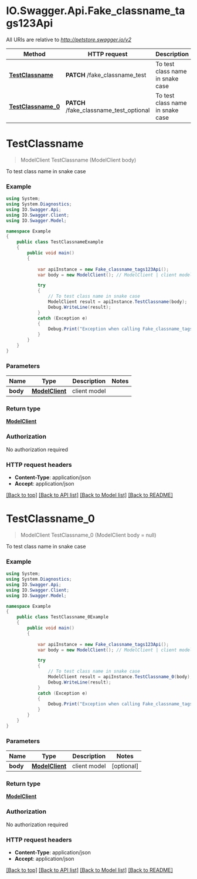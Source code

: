 # IO.Swagger.Api.Fake_classname_tags123Api

All URIs are relative to *http://petstore.swagger.io/v2*

Method | HTTP request | Description
------------- | ------------- | -------------
[**TestClassname**](Fake_classname_tags123Api.md#testclassname) | **PATCH** /fake_classname_test | To test class name in snake case
[**TestClassname_0**](Fake_classname_tags123Api.md#testclassname_0) | **PATCH** /fake_classname_test_optional | To test class name in snake case


<a name="testclassname"></a>
# **TestClassname**
> ModelClient TestClassname (ModelClient body)

To test class name in snake case

### Example
```csharp
using System;
using System.Diagnostics;
using IO.Swagger.Api;
using IO.Swagger.Client;
using IO.Swagger.Model;

namespace Example
{
    public class TestClassnameExample
    {
        public void main()
        {
            
            var apiInstance = new Fake_classname_tags123Api();
            var body = new ModelClient(); // ModelClient | client model

            try
            {
                // To test class name in snake case
                ModelClient result = apiInstance.TestClassname(body);
                Debug.WriteLine(result);
            }
            catch (Exception e)
            {
                Debug.Print("Exception when calling Fake_classname_tags123Api.TestClassname: " + e.Message );
            }
        }
    }
}
```

### Parameters

Name | Type | Description  | Notes
------------- | ------------- | ------------- | -------------
 **body** | [**ModelClient**](ModelClient.md)| client model | 

### Return type

[**ModelClient**](ModelClient.md)

### Authorization

No authorization required

### HTTP request headers

 - **Content-Type**: application/json
 - **Accept**: application/json

[[Back to top]](#) [[Back to API list]](../README.md#documentation-for-api-endpoints) [[Back to Model list]](../README.md#documentation-for-models) [[Back to README]](../README.md)

<a name="testclassname_0"></a>
# **TestClassname_0**
> ModelClient TestClassname_0 (ModelClient body = null)

To test class name in snake case

### Example
```csharp
using System;
using System.Diagnostics;
using IO.Swagger.Api;
using IO.Swagger.Client;
using IO.Swagger.Model;

namespace Example
{
    public class TestClassname_0Example
    {
        public void main()
        {
            
            var apiInstance = new Fake_classname_tags123Api();
            var body = new ModelClient(); // ModelClient | client model (optional) 

            try
            {
                // To test class name in snake case
                ModelClient result = apiInstance.TestClassname_0(body);
                Debug.WriteLine(result);
            }
            catch (Exception e)
            {
                Debug.Print("Exception when calling Fake_classname_tags123Api.TestClassname_0: " + e.Message );
            }
        }
    }
}
```

### Parameters

Name | Type | Description  | Notes
------------- | ------------- | ------------- | -------------
 **body** | [**ModelClient**](ModelClient.md)| client model | [optional] 

### Return type

[**ModelClient**](ModelClient.md)

### Authorization

No authorization required

### HTTP request headers

 - **Content-Type**: application/json
 - **Accept**: application/json

[[Back to top]](#) [[Back to API list]](../README.md#documentation-for-api-endpoints) [[Back to Model list]](../README.md#documentation-for-models) [[Back to README]](../README.md)

